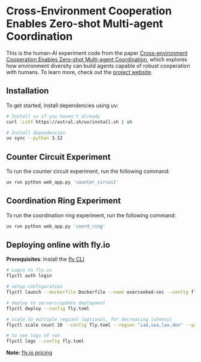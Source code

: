 # Cross-Environment Cooperation Enables Zero-shot Multi-agent Coordination

This is the human-AI experiment code from the paper [Cross-environment Cooperation Enables Zero-shot Multi-agent Coordination](https://arxiv.org/abs/2504.12714), which explores how environment diversity can build agents capable of robust cooperation with humans. To learn more, check out the [project website](https://kjha02.github.io/publication/cross-env-coop).

## Installation

To get started, install dependencies using uv:

```bash
# Install uv if you haven't already
curl -LsSf https://astral.sh/uv/install.sh | sh

# Install dependencies
uv sync --python 3.12
```

## Counter Circuit Experiment

To run the counter circuit experiment, run the following command:

```bash
uv run python web_app.py 'counter_circuit'
```

## Coordination Ring Experiment

To run the coordination ring experiment, run the following command:

```bash
uv run python web_app.py 'coord_ring'
```

## Deploying online with fly.io

**Prerequisites**: Install the [fly CLI](https://fly.io/docs/hands-on/install-flyctl/)

```bash
# Login to fly.io
flyctl auth login

# setup configuration
flyctl launch --dockerfile Dockerfile --name overcooked-cec --config fly.toml --vm-size 'performance-8x' --yes

# deploy to servers/update deployment
flyctl deploy --config fly.toml

# scale to multiple regions (optional, for decreasing latency)
flyctl scale count 10 --config fly.toml --region "iad,sea,lax,den" --yes

# to see logs of run
flyctl logs --config fly.toml
```

**Note:** [fly.io pricing](https://fly.io/docs/about/pricing/)